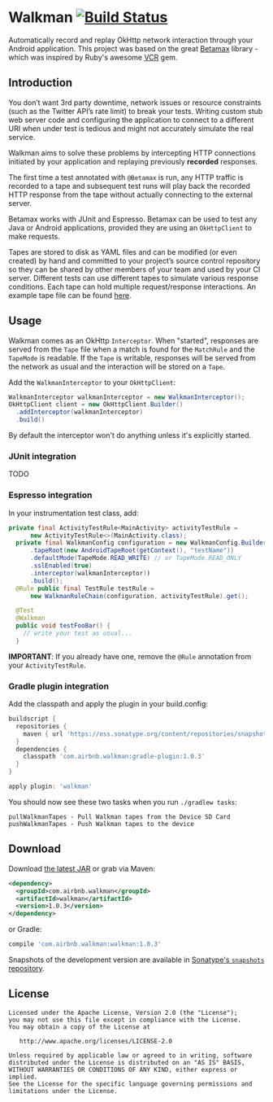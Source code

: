 # Walkman [![Build Status](https://travis-ci.org/felipecsl/walkman.svg?branch=master)](https://travis-ci.org/felipecsl/walkman)

Automatically record and replay OkHttp network interaction through your Android application.
This project was based on the great [Betamax](https://github.com/betamaxteam/betamax) library - which was inspired by Ruby's awesome [VCR](https://relishapp.com/vcr/vcr/docs) gem.

## Introduction

You don’t want 3rd party downtime, network issues or resource constraints (such as the Twitter API’s
rate limit) to break your tests. Writing custom stub web server code and configuring the application
to connect to a different URI when under test is tedious and might not accurately simulate the real
service.

Walkman aims to solve these problems by intercepting HTTP connections initiated by your application
and replaying previously __recorded__ responses.

The first time a test annotated with `@Betamax` is run, any HTTP traffic is recorded to a tape and
subsequent test runs will play back the recorded HTTP response from the tape without actually
connecting to the external server.

Betamax works with JUnit and Espresso. Betamax can be used to test any Java or Android applications,
provided they are using an `OkHttpClient` to make requests.

Tapes are stored to disk as YAML files and can be modified (or even created) by hand and committed
to your project’s source control repository so they can be shared by other members of your team and
used by your CI server. Different tests can use different tapes to simulate various response conditions.
Each tape can hold multiple request/response interactions. An example tape file can be found
[here](https://github.com/felipecsl/walkman/blob/master/walkman-tests/src/test/resources/walkman/tapes/smoke_spec.yaml).

## Usage

Walkman comes as an OkHttp `Interceptor`. When "started", responses are served from the `Tape` file
when a match is found for the `MatchRule` and the `TapeMode` is readable. If the `Tape` is writable,
responses will be served from the network as usual and the interaction will be stored on a `Tape`.

Add the `WalkmanInterceptor` to your `OkHttpClient`:

```java
WalkmanInterceptor walkmanInterceptor = new WalkmanInterceptor();
OkHttpClient client = new OkHttpClient.Builder()
  .addInterceptor(walkmanInterceptor)
  .build()
```

By default the interceptor won't do anything unless it's explicitly started.

### JUnit integration

TODO

### Espresso integration

In your instrumentation test class, add:

```java
private final ActivityTestRule<MainActivity> activityTestRule =
      new ActivityTestRule<>(MainActivity.class);
  private final WalkmanConfig configuration = new WalkmanConfig.Builder()
      .tapeRoot(new AndroidTapeRoot(getContext(), "testName"))
      .defaultMode(TapeMode.READ_WRITE) // or TapeMode.READ_ONLY
      .sslEnabled(true)
      .interceptor(walkmanInterceptor))
      .build();
  @Rule public final TestRule testRule =
      new WalkmanRuleChain(configuration, activityTestRule).get();

  @Test
  @Walkman
  public void testFooBar() {
    // write your test as usual...
  }
```

**IMPORTANT**: If you already have one, remove the `@Rule` annotation from your `ActivityTestRule`.

### Gradle plugin integration

Add the classpath and apply the plugin in your build.config:

```groovy
buildscript {
  repositories {
    maven { url 'https://oss.sonatype.org/content/repositories/snapshots/' }
  }
  dependencies {
    classpath 'com.airbnb.walkman:gradle-plugin:1.0.3'
  }
}

apply plugin: 'walkman'

```

You should now see these two tasks when you run `./gradlew tasks`:

```
pullWalkmanTapes - Pull Walkman tapes from the Device SD Card
pushWalkmanTapes - Push Walkman tapes to the device
```

## Download 

Download [the latest JAR][2] or grab via Maven:
```xml
<dependency>
  <groupId>com.airbnb.walkman</groupId>
  <artifactId>walkman</artifactId>
  <version>1.0.3</version>
</dependency>
```
or Gradle:
```groovy
compile 'com.airbnb.walkman:walkman:1.0.3'
```

Snapshots of the development version are available in [Sonatype's `snapshots` repository][snap].

License
-------

    Licensed under the Apache License, Version 2.0 (the "License");
    you may not use this file except in compliance with the License.
    You may obtain a copy of the License at

       http://www.apache.org/licenses/LICENSE-2.0

    Unless required by applicable law or agreed to in writing, software
    distributed under the License is distributed on an "AS IS" BASIS,
    WITHOUT WARRANTIES OR CONDITIONS OF ANY KIND, either express or implied.
    See the License for the specific language governing permissions and
    limitations under the License.

 [1]: http://airbnb.io/projects/walkman/
 [2]: https://search.maven.org/remote_content?g=com.airbnb.walkman&a=core&v=LATEST
 [snap]: https://oss.sonatype.org/content/repositories/snapshots/